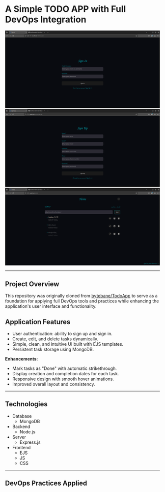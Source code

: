 # A Simple TODO APP with Full DevOps Integration

![image](/assets/1.png)
![image](/assets/0.png)
![image](/assets/2.png)

---

## Project Overview

This repository was originally cloned from [bytebane/TodoApp](https://github.com/bytebane/TodoApp.git) to serve as a foundation for applying full DevOps tools and practices while enhancing the application's user interface and functionality.


## Application Features

- User authentication: ability to sign up and sign in.
- Create, edit, and delete tasks dynamically.
- Simple, clean, and intuitive UI built with EJS templates.
- Persistent task storage using MongoDB.
  
**Enhancements:**
- Mark tasks as "Done" with automatic strikethrough.
- Display creation and completion dates for each task.
- Responsive design with smooth hover animations.
- Improved overall layout and consistency.

---

## Technologies

- Database
  - MongoDB
- Backend
  - Node.js
- Server
  - Express.js
- Frontend
  - EJS
  - JS
  - CSS

---

## DevOps Practices Applied
